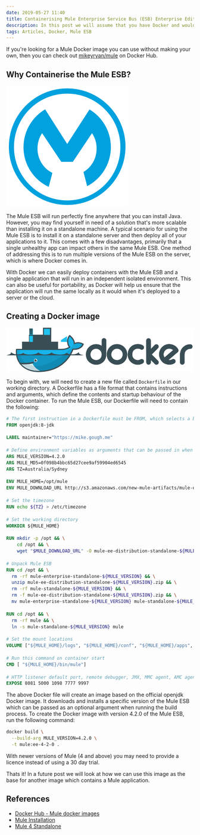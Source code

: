 ```yaml
---
date: 2019-05-27 11:40
title: Containerising Mule Enterprise Service Bus (ESB) Enterprise Edition
description: In this post we will assume that you have Docker and would like to create an image that contains the Enterprise Edition of the Mule ESB.
tags: Articles, Docker, Mule ESB
---
```

If you're looking for a Mule Docker image you can use without making your own, then you can check out [mikeyryan/mule](https://hub.docker.com/r/mikeyryan/mule) on Docker Hub.

## Why Containerise the Mule ESB?

![MuleSoft logo](/images/posts/mulesoft-logo.svg)

The Mule ESB will run perfectly fine anywhere that you can install Java. However, you may find yourself in need of a solution that's more scalable than installing it on a standalone machine. A typical scenario for using the Mule ESB is to install it on a standalone server and then deploy all of your applications to it. This comes with a few disadvantages, primarily that a single unhealthy app can impact others in the same Mule ESB. One method of addressing this is to run multiple versions of the Mule ESB on the server, which is where Docker comes in.

With Docker we can easily deploy containers with the Mule ESB and a single application that will run in an independent isolated environment. This can also be useful for portability, as Docker will help us ensure that the application will run the same locally as it would when it's deployed to a server or the cloud.

## Creating a Docker image

![Docker logo](/images/posts/docker-logo.svg)

To begin with, we will need to create a new file called `Dockerfile` in our working directory. A Dockerfile has a file format that contains instructions and arguments, which define the contents and startup behaviour of the Docker container. To run the Mule ESB, our Dockerfile will need to contain the following:
```dockerfile
# The first instruction in a Dockerfile must be FROM, which selects a base image. Since it's recommended to use official Docker images, we will use the official image for openjdk.
FROM openjdk:8-jdk

LABEL maintainer="https://mike.gough.me"

# Define environment variables as arguments that can be passed in when building this image.
ARG MULE_VERSION=4.2.0
ARG MULE_MD5=0f098b4bbc65d27cee9af59904ed6545
ARG TZ=Australia/Sydney

ENV MULE_HOME=/opt/mule
ENV MULE_DOWNLOAD_URL http://s3.amazonaws.com/new-mule-artifacts/mule-ee-distribution-standalone-${MULE_VERSION}.zip

# Set the timezone
RUN echo ${TZ} > /etc/timezone

# Set the working directory
WORKDIR ${MULE_HOME}

RUN mkdir -p /opt && \
    cd /opt && \
    wget "$MULE_DOWNLOAD_URL" -O mule-ee-distribution-standalone-${MULE_VERSION}.zip

# Unpack Mule ESB
RUN cd /opt && \
  rm -rf mule-enterprise-standalone-${MULE_VERSION} && \
  unzip mule-ee-distribution-standalone-${MULE_VERSION}.zip && \
  rm -rf mule-standalone-${MULE_VERSION} && \
  rm -f mule-ee-distribution-standalone-${MULE_VERSION}.zip && \
  mv mule-enterprise-standalone-${MULE_VERSION} mule-standalone-${MULE_VERSION}

RUN cd /opt && \
  rm -rf mule && \
  ln -s mule-standalone-${MULE_VERSION} mule

# Set the mount locations
VOLUME ["${MULE_HOME}/logs", "${MULE_HOME}/conf", "${MULE_HOME}/apps", "${MULE_HOME}/domains", "${MULE_HOME}/patches", "${MULE_HOME}/.mule"]

# Run this command on container start
CMD [ "${MULE_HOME}/bin/mule"]

# HTTP listener default port, remote debugger, JMX, MMC agent, AMC agent
EXPOSE 8081 5000 1098 7777 9997
```

The above Docker file will create an image based on the official openjdk Docker image. It downloads and installs a specific version of the Mule ESB which can be passed as an optional argument when running the build process. To create the Docker image with version 4.2.0 of the Mule ESB, run the following command:
```bash
docker build \
  --build-arg MULE_VERSION=4.2.0 \
  -t mule:ee-4-2-0 .
```
With newer versions of Mule (4 and above) you may need to provide a licence instead of using a 30 day trial.

Thats it! In a future post we will look at how we can use this image as the base for another image which contains a Mule application.

## References
- [Docker Hub - Mule docker images][1]
- [Mule Installation][2]
- [Mule 4 Standalone][3]

[1]: https://hub.docker.com/r/mikeyryan/mule "mikeyryan/mule"
[2]: https://docs.mulesoft.com/mule-runtime/4.2/mule-standalone "Mule Installation"
[3]: https://www.mulesoft.com/lp/dl/mule-esb-enterprise "Mule 4 standalone"
